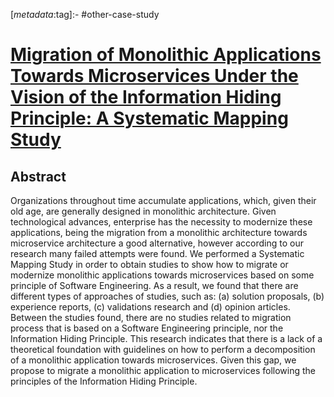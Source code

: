 <!-- deno-fmt-ignore-start -->

[_metadata_:tag]:- #other-case-study

<!-- deno-fmt-ignore-end -->

# [Migration of Monolithic Applications Towards Microservices Under the Vision of the Information Hiding Principle: A Systematic Mapping Study](https://doi.org/10.1007/978-3-030-32022-5_9)

## Abstract

Organizations throughout time accumulate applications, which, given their old
age, are generally designed in monolithic architecture. Given technological
advances, enterprise has the necessity to modernize these applications, being
the migration from a monolithic architecture towards microservice architecture a
good alternative, however according to our research many failed attempts were
found. We performed a Systematic Mapping Study in order to obtain studies to
show how to migrate or modernize monolithic applications towards microservices
based on some principle of Software Engineering. As a result, we found that
there are different types of approaches of studies, such as: (a) solution
proposals, (b) experience reports, (c) validations research and (d) opinion
articles. Between the studies found, there are no studies related to migration
process that is based on a Software Engineering principle, nor the Information
Hiding Principle. This research indicates that there is a lack of a theoretical
foundation with guidelines on how to perform a decomposition of a monolithic
application towards microservices. Given this gap, we propose to migrate a
monolithic application to microservices following the principles of the
Information Hiding Principle.
